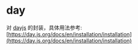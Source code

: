 # day

对 [dayjs](https://github.com/iamkun/dayjs) 的封装，具体用法参考: [https://day.js.org/docs/en/installation/installation](https://day.js.org/docs/en/installation/installation)